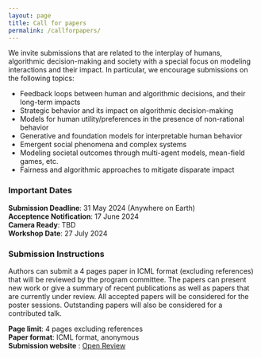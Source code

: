 ```yaml
---
layout: page
title: Call for papers
permalink: /callforpapers/
---
```



We invite submissions that are related to the interplay of humans, algorithmic decision-making and society with a special focus on modeling interactions and their impact. In particular, we encourage submissions on the following topics: 

- Feedback loops between human and algorithmic decisions, and their long-term impacts
- Strategic behavior and its impact on algorithmic decision-making
- Models for human utility/preferences in the presence of non-rational behavior
- Generative and foundation models for interpretable human behavior
- Emergent social phenomena and complex systems
- Modeling societal outcomes through multi-agent models, mean-field games, etc.
- Fairness and algorithmic approaches to mitigate disparate impact

### Important Dates

<b>Submission Deadline</b>: 31 May 2024 (Anywhere on Earth) <br/>
<b>Acceptence Notification</b>: 17 June 2024 <br/>
<b>Camera Ready</b>: TBD <br/> 
<b>Workshop Date</b>: 27 July 2024

### Submission Instructions

Authors can submit a 4 pages paper in ICML format (excluding references)  that will be reviewed by the program committee. The papers can present new work or give a summary of recent publications as well as papers that are currently under review. All accepted papers will be considered for the poster sessions. Outstanding papers will also be considered for a contributed talk.


<b>Page limit</b>: 4 pages excluding references <br/>
<b>Paper format</b>: ICML format, anonymous <br/>
<b>Submission website</b> : <a href="https://openreview.net/group?id=ICML.cc/2024/Workshop/Humans-Algs-Society"> Open Review <a><br/>


